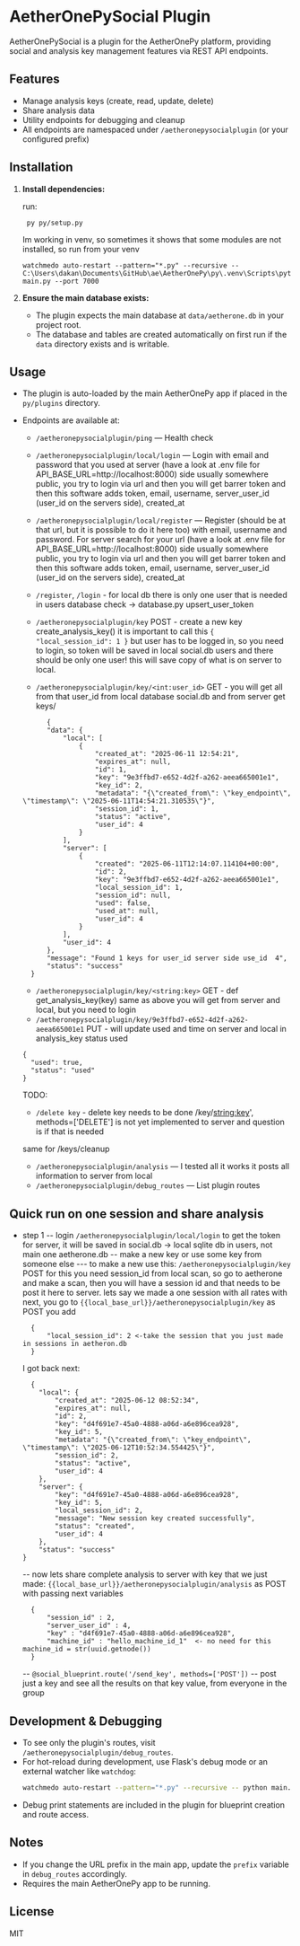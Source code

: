 # AetherOnePySocial Plugin

AetherOnePySocial is a plugin for the AetherOnePy platform, providing social and analysis key management features via REST API endpoints.

## Features
- Manage analysis keys (create, read, update, delete)
- Share analysis data
- Utility endpoints for debugging and cleanup
- All endpoints are namespaced under `/aetheronepysocialplugin` (or your configured prefix)

## Installation
1. **Install dependencies:**

   run:
   ```
    py py/setup.py
   ```

   Im working in venv, so sometimes it shows that some modules are not installed, so run from your venv
   ```
   watchmedo auto-restart --pattern="*.py" --recursive -- C:\Users\dakan\Documents\GitHub\ae\AetherOnePy\py\.venv\Scripts\python.exe main.py --port 7000
   ```

2. **Ensure the main database exists:**
   - The plugin expects the main database at `data/aetherone.db` in your project root.
   - The database and tables are created automatically on first run if the `data` directory exists and is writable.

## Usage
- The plugin is auto-loaded by the main AetherOnePy app if placed in the `py/plugins` directory.
- Endpoints are available at:
  - `/aetheronepysocialplugin/ping` — Health check
  - `/aetheronepysocialplugin/local/login` — Login with email and password that you used at server (have a look at .env file for API_BASE_URL=http://localhost:8000) side usually somewhere public, you try to login via url and then you will get barrer token and then this software adds token, email, username, server_user_id (user_id on the servers side), created_at
  - `/aetheronepysocialplugin/local/register` — Register (should be at that url, but it is possible to do it here too) with email, username and password. For server search for your url (have a look at .env file for API_BASE_URL=http://localhost:8000) side usually somewhere public, you try to login via url and then you will get barrer token and then this software adds token, email, username, server_user_id (user_id on the servers side), created_at
  - `/register`, `/login` - for local db there is only one user that is needed in users database check -> database.py upsert_user_token
  
  - `/aetheronepysocialplugin/key` POST - create a new key create_analysis_key() 
  it is important to call this 
  `{
    "local_session_id": 1
  }`
  but user has to be logged in, so you need to login, so token will be saved in local social.db users and there should be only one user! this will save copy of what is on server to local. 
  - `/aetheronepysocialplugin/key/<int:user_id>` GET - you will get all from that user_id from local database social.db and from server get keys/
  ```
        {
        "data": {
            "local": [
                {
                    "created_at": "2025-06-11 12:54:21",
                    "expires_at": null,
                    "id": 1,
                    "key": "9e3ffbd7-e652-4d2f-a262-aeea665001e1",
                    "key_id": 2,
                    "metadata": "{\"created_from\": \"key_endpoint\", \"timestamp\": \"2025-06-11T14:54:21.310535\"}",
                    "session_id": 1,
                    "status": "active",
                    "user_id": 4
                }
            ],
            "server": [
                {
                    "created": "2025-06-11T12:14:07.114104+00:00",
                    "id": 2,
                    "key": "9e3ffbd7-e652-4d2f-a262-aeea665001e1",
                    "local_session_id": 1,
                    "session_id": null,
                    "used": false,
                    "used_at": null,
                    "user_id": 4
                }
            ],
            "user_id": 4
        },
        "message": "Found 1 keys for user_id server side use_id  4",
        "status": "success"
    }
  ```
  - `/aetheronepysocialplugin/key/<string:key>` GET - def get_analysis_key(key) same as above you will get from server and local, but you need to login
  - `/aetheronepysocialplugin/key/9e3ffbd7-e652-4d2f-a262-aeea665001e1` PUT - will update used and time on server and local in analysis_key status used
  ```
  {
    "used": true,
    "status": "used"
  }
  ```
  TODO: 
  - `/delete key` - delete key needs to be done /key/<string:key>', methods=['DELETE'] is not yet implemented to server and question is if that is needed

  same for /keys/cleanup


  - `/aetheronepysocialplugin/analysis` — I tested all it works it posts all information to server from local
  - `/aetheronepysocialplugin/debug_routes` — List plugin routes

## Quick run on one session and share analysis

- step 1
  -- login `/aetheronepysocialplugin/local/login` to get the token for server, it will be saved in social.db -> local sqlite db in users, not main one aetherone.db
  -- make a new key or use some key from someone else
    --- to make a new use this: `/aetheronepysocialplugin/key` POST for this you need session_id from local scan, so go to aetherone and make a scan, then you will have a session id and that needs to be post it here to server.
    lets say we made a one session with all rates with next, you go to `{{local_base_url}}/aetheronepysocialplugin/key` as POST you add 
    ```
      {
          "local_session_id": 2 <-take the session that you just made in sessions in aetheron.db
      }
    ```
    I got back next:
    ```
      {
        "local": {
            "created_at": "2025-06-12 08:52:34",
            "expires_at": null,
            "id": 2,
            "key": "d4f691e7-45a0-4888-a06d-a6e896cea928",
            "key_id": 5,
            "metadata": "{\"created_from\": \"key_endpoint\", \"timestamp\": \"2025-06-12T10:52:34.554425\"}",
            "session_id": 2,
            "status": "active",
            "user_id": 4
        },
        "server": {
            "key": "d4f691e7-45a0-4888-a06d-a6e896cea928",
            "key_id": 5,
            "local_session_id": 2,
            "message": "New session key created successfully",
            "status": "created",
            "user_id": 4
        },
        "status": "success"
    }
    ```
  -- now lets share complete analysis to server with key that we just made:
  `{{local_base_url}}/aetheronepysocialplugin/analysis` as POST with passing next variables
  ```
    {
        "session_id" : 2,
        "server_user_id" : 4,
        "key" : "d4f691e7-45a0-4888-a06d-a6e896cea928",
        "machine_id" : "hello_machine_id_1"  <- no need for this machine_id = str(uuid.getnode())
    }
  ```

  -- `@social_blueprint.route('/send_key', methods=['POST'])` -- post just a key and see all the results on that key value, from everyone in the group




## Development & Debugging
- To see only the plugin's routes, visit `/aetheronepysocialplugin/debug_routes`.
- For hot-reload during development, use Flask's debug mode or an external watcher like `watchdog`:
  ```sh
  watchmedo auto-restart --pattern="*.py" --recursive -- python main.py --port 7000
  ```
- Debug print statements are included in the plugin for blueprint creation and route access.

## Notes
- If you change the URL prefix in the main app, update the `prefix` variable in `debug_routes` accordingly.
- Requires the main AetherOnePy app to be running.

## License
MIT 